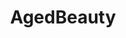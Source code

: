 ---
title: AgedBeauty
crosslinks:
- livven
- maturemilf
- BustyNaturalPornstars
- NaughtyAlysha
- RidingXXX
- gonewild30plus
- MassiveTitsnAss
- niceareolas
- EvaNotty
---